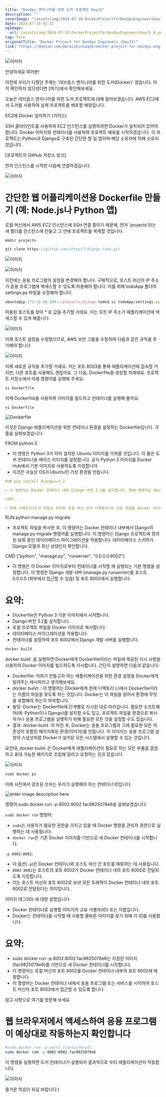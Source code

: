 ```yaml
---
title: "DevOps 엔지니어를 위한 도커 프로젝트 Day15"
description: ""
coverImage: "/assets/img/2024-07-10-DockerProjectforDevOpsEngineersDay15_0.png"
date: 2024-07-10 02:22
ogImage: 
  url: /assets/img/2024-07-10-DockerProjectforDevOpsEngineersDay15_0.png
tag: Tech
originalTitle: "Docker Project for DevOps Engineers (Day15)"
link: "https://medium.com/@araizbinsaqib/docker-project-for-devops-engineers-day15-0579adfcd495"
---
```



![이미지](/assets/img/2024-07-10-DockerProjectforDevOpsEngineersDay15_0.png)

안녕하세요 여러분!

이전에 우리가 다뤘던 주제는 '데브옵스 엔지니어를 위한 도커(Docker)' 였습니다. 아직 확인하지 않으셨다면 [여기]에서 확인해보세요.

오늘은 데브옵스 엔지니어를 위한 도커 프로젝트에 대해 알아보겠습니다. AWS EC2에서 도커를 사용하여 실제 프로젝트를 배포할 예정입니다.

<div class="content-ad"></div>

EC2에 Docker 설치하기 (가이드)

SSH 클라이언트를 사용하여 EC2 인스턴스를 실행하려면 Docker가 설치되어 있어야 합니다. Docker 이미지와 컨테이너를 사용하여 프로젝트 배포를 시작하겠습니다. 이 프로젝트는 Python과 Django로 구축된 간단한 할 일 앱이며 해당 소유자에 의해 소유되었습니다.

[프로젝트의 GitHub 저장소 링크]

먼저 인스턴스를 시작한 다음에 연결하겠습니다.

<div class="content-ad"></div>


![이미지](/assets/img/2024-07-10-DockerProjectforDevOpsEngineersDay15_1.png)

# 간단한 웹 어플리케이션용 Dockerfile 만들기 (예: Node.js나 Python 앱)

로컬 머신에서 AWS EC2 인스턴스에 SSH 연결 중이기 때문에, 먼저 'projects'라는 새 폴더를 인스턴스에 만들고 그 안에 프로젝트를 복제할 것입니다.

```js
mkdir projects

git clone https://github.com/shreys7/django-todo.git
```


<div class="content-ad"></div>

![이미지](/assets/img/2024-07-10-DockerProjectforDevOpsEngineersDay15_2.png)

![이미지](/assets/img/2024-07-10-DockerProjectforDevOpsEngineersDay15_3.png)

이전에는 응용 프로그램의 설정을 변경해야 합니다. 구체적으로, 호스트 머신의 IP 주소가 응용 프로그램에 액세스할 수 있도록 허용해야 합니다. 이를 위해 todoApp 폴더의 settings.py 파일을 수정해야 합니다.

```js
ubuntu@ip-172-31-18-249:~/projects/django-todo$ vi todoApp/settings.py
```

<div class="content-ad"></div>

허용된 호스트를 찾아 * 로 값을 추가할 거에요. 이는 모든 IP 주소가 애플리케이션에 액세스할 수 있게 해줍니다.

![이미지](/assets/img/2024-07-10-DockerProjectforDevOpsEngineersDay15_4.png)

이제 호스트 설정을 수정했으므로, AWS 보안 그룹을 수정하여 다음과 같은 규칙을 추가해야 합니다.

![이미지](/assets/img/2024-07-10-DockerProjectforDevOpsEngineersDay15_5.png)

<div class="content-ad"></div>

이제 새로운 규칙을 추가할 거예요. 저는 포트 8003을 통해 애플리케이션에 접속할 거지만, 다른 포트를 사용해도 괜찮아요. 그 다음, Dockerfile을 생성할 차례에요. 프로젝트 저장소에서 아래 명령어를 실행해 주세요:

```js
vi Dockerfile
```

이제 Dockerfile을 사용하여 이미지를 빌드하고 컨테이너를 실행해 볼까요:

```js
vi Dockerfile
```

<div class="content-ad"></div>

![Dockerfile](/assets/img/2024-07-10-DockerProjectforDevOpsEngineersDay15_6.png)  

이것은 Django 애플리케이션을 위한 컨테이너 환경을 설정하는 Dockerfile입니다. 각 줄을 살펴보겠습니다:


FROM python:3


- 이 명령은 Python 3가 이미 설치된 Ubuntu 이미지를 가져올 것입니다. 이 줄은 도커 컨테이너용 베이스 이미지를 설정합니다. 공식 Python 3 이미지를 Docker Hub에서 기본 이미지로 사용하도록 지정합니다.
- 이것은 사실상 OS가 Ubuntu인 가상 환경을 만듭니다.

<div class="content-ad"></div>

```yaml
RUN pip install django==3.2

- 이 명령어는 Docker 컨테이너 내에 Django 버전 3.2를 설치합니다. RUN 명령어는 Docker 이미지 빌드 과정 중에 명령어를 실행합니다. 여기서는 pip(Python 패키지 설치 프로그램)를 사용하여 Django 버전 3.2를 설치합니다.

COPY . .

- 현재 디렉토리(도커 파일이 위치한 로컬 머신 상의 디렉토리)의 모든 파일을 Docker 이미지의 작업 디렉토리로 복사합니다(.은 현재 디렉토리를 의미합니다). 주로 Django 프로젝트 파일 및 필요한 설정을 포함시키기 위해 수행됩니다.
```

<div class="content-ad"></div>


RUN python manage.py migrate

- 프로젝트 파일을 복사한 후, 이 명령어는 Docker 컨테이너 내부에서 Django의 manage.py migrate 명령어를 실행합니다. 이 명령어는 Django 프로젝트에 정의된 보류 중인 데이터베이스 마이그레이션을 적용합니다. 데이터베이스 스키마가 Django 모델과 최신 상태인지 확인합니다.

CMD ["python", "manage.py", "runserver", "0.0.0.0:8002"]

- 이 명령은 이 Docker 이미지로부터 컨테이너를 시작할 때 실행되는 기본 명령을 설정합니다. 이 명령은 Django 개발 서버 (manage.py runserver)를 호스트 0.0.0.0 (외부에서 접근할 수 있음) 및 포트 8002에서 실행합니다.


<div class="content-ad"></div>

# 요약:

- Dockerfile은 Python 3 기본 이미지에서 시작합니다.
- Django 버전 3.2를 설치합니다.
- 로컬 프로젝트 파일을 Docker 이미지로 복사합니다.
- 데이터베이스 마이그레이션을 적용합니다.
- 컨테이너를 설정하여 포트 8002에서 Django 개발 서버를 실행합니다.

```js
docker build .
```

docker build .을 실행하면 Docker에게 Dockerfile이라는 파일에 제공된 지시 사항을 사용하여 Docker 이미지를 빌드하도록 지시합니다. 간단히 설명하면 다음과 같습니다:

<div class="content-ad"></div>

- Dockerfile: 저희가 만들고자 하는 애플리케이션을 위한 환경 설정을 Docker에게 알려주는 레시피라고 생각해보세요.
- docker build .: 이 명령어는 Docker에게 현재 디렉토리 (.)에서 Dockerfile이라는 이름의 파일을 찾도록 하는 것입니다. Docker는 이 파일을 읽어서 환경에 무엇을 포함해야 하는지 파악합니다.
- 빌딩: Docker는 Dockerfile에 단계별로 지시된 대로 따라갑니다. 필요한 소프트웨어(예: Python이나 Django)를 설치할 수도 있고, 프로젝트 파일을 환경으로 복사하거나 응용 프로그램을 실행하기 위해 필요한 모든 것을 설정할 수도 있습니다.
- 결과: docker build .이 마친 후, Docker는 응용 프로그램과 그에 필요한 모든 의존성이 포함된 패키지화된 환경(이미지)를 만듭니다. 이 이미지는 응용 프로그램 설정의 스냅샷처럼 Docker가 설치된 모든 시스템에서 실행할 수 있는 것입니다.

요컨대, docker build .은 Docker에게 애플리케이션이 필요로 하는 모든 부품을 깔끔하고 휴대 가능한 패키지로 조립해 달라고 요청하는 것과 같습니다.

![이미지](/assets/img/2024-07-10-DockerProjectforDevOpsEngineersDay15_7.png)

```js
sudo docker ps
```

<div class="content-ad"></div>

아래 사진에서 강조된 숫자는 우리가 실행해야 하는 컨테이너 ID입니다.

![enter image description here](/assets/img/2024-07-10-DockerProjectforDevOpsEngineersDay15_8.png)

명령어 sudo docker run -p 8002:8002 fac9825078e6을 살펴보겠습니다:

<div class="content-ad"></div>

`sudo docker run` 명령어:

- `sudo`는 사용자가 필요한 권한을 가지고 있을 때 Docker 명령을 관리자 권한으로 실행하는 데 사용됩니다.
- `docker run`은 기존 Docker 이미지를 기반으로 새 Docker 컨테이너를 시작합니다.

`-p 8002:8002`:

- 이 옵션(`-p`)은 Docker 컨테이너와 호스트 머신 간 포트를 매핑하는 데 사용됩니다.
- `8002:8002`는 호스트의 포트 8002가 Docker 컨테이너 내의 포트 8002로 전달되도록 지정합니다.
- 이는 호스트 머신의 포트 8002로 보낸 모든 트래픽이 Docker 컨테이너 내의 포트 8002로 전달된다는 의미입니다.

<div class="content-ad"></div>

이미지 태그(ID) 에 대한 설명입니다:
- Docker 컨테이너로 실행할 이미지의 고유 식별자(ID) 또는 이름입니다.
- Docker는 컨테이너를 시작할 때 사용할 올바른 이미지를 찾기 위해 이 ID를 사용합니다.

# 요약:

- sudo docker run -p 8002:8002 fac9825078e6는 지정된 이미지(fac9825078e6)를 기반으로 새 Docker 컨테이너를 시작합니다.
- 이 명령어는 로컬 머신의 포트 8002를 Docker 컨테이너 내부의 포트 8002에 매핑합니다.
- 이 명령어는 Docker 컨테이너 내에서 응용 프로그램 또는 서비스를 시작하여 호스트 머신의 포트 8002에서 접근할 수 있도록 합니다.

<div class="content-ad"></div>

참고 사항으로 여기를 방문해 보세요

# 웹 브라우저에서 액세스하여 응용 프로그램이 예상대로 작동하는지 확인합니다

```bash
#sudo docker run -p ports [containerid]
sudo docker rum -p 8002:8002 fac9825078e6
```

이 명령을 실행하면 도커 컨테이너가 실행되어 결과적으로 우리 애플리케이션이 작동합니다.

<div class="content-ad"></div>

![이미지](/assets/img/2024-07-10-DockerProjectforDevOpsEngineersDay15_9.png)

즐거운 학습이 되길 바랍니다:)